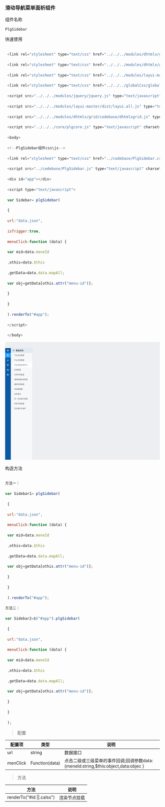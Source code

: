 ### 滑动导航菜单面析组件

组件名称

```
PlgSidebar
```

快速使用

```js

 <link rel="stylesheet" type="text/css" href="../../../modules/dhtmlx/grid/codebase/dhtmlxgrid.css"/>

 <link rel="stylesheet" type="text/css" href="../../../modules/dhtmlx/grid/skins/web/dhtmlxgrid.css"/>

 <link rel="stylesheet" type="text/css" href="../../../modules/layui-master/dist/css/layui.css"/>

 <link rel="stylesheet" type="text/css" href="../../../globalCss/global_style.css"/>

 <script src="../../../modules/jquery/jquery.js" type="text/javascript" charset="utf-8"></script>

 <script src="../../../modules/layui-master/dist/layui.all.js" type="text/javascript" charset="utf-8"></script>

 <script src="../../../modules/dhtmlx/grid/codebase/dhtmlxgrid.js" type="text/javascript" charset="utf-8"></script>

 <script src="../../../core/plgcore.js" type="text/javascript" charset="utf-8"></script>

 <body>

 <!--PlgSidebar组件css\js-->

 <link rel="stylesheet" type="text/css" href="../codebase/PlgSidebar.css"/>

 <script src="../codebase/PlgSidebar.js" type="text/javascript" charset="utf-8"></script>

 <div id="app"></div>

 <script type="text/javascript">

 var Sidebar= plgSidebar(

 {

 url:"data.json",

 isTrigger:true,

 menuClick:function (data) {

 var mid=data.meneId

 ,othis=data.$this

 ,getData=data.data.mapAll;

 var obj=getData[othis.attr("menu-id")];

 }

 }

 ).renderTo("#app");

 </script>

 </body>

```

![](/assets/001.jpg)

构造方法

```js

方法一：

var Sidebar1= plgSidebar(

 {

 url:"data.json",

 menuClick:function (data) {

 var mid=data.meneId

 ,othis=data.$this

 ,getData=data.data.mapAll;

 var obj=getData[othis.attr("menu-id")];

 }

 }

 ).renderTo("#app");

方法二：

var Sidebar2=$("#app").plgSidebar(

 {

 url:"data.json",

 menuClick:function (data) {

 var mid=data.meneId

 ,othis=data.$this

 ,getData=data.data.mapAll;

 var obj=getData[othis.attr("menu-id")];

 }

 }

 );

```

> 配置

| 配置项 | 类型 | 说明 |
| --- | --- | --- |
| url | string | 数据接口 |
| menClick | Function\(data\) | 点击二级或三级菜单的事件回调;回调参数data:{meneId:string,$this:object,data:objec } |

> 方法

| 方法 | 说明 |
| --- | --- |
| renderTo\("\#id \|\|.calss"\) | 渲染节点挂载 |

